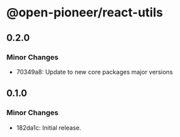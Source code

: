 # @open-pioneer/react-utils

## 0.2.0

### Minor Changes

-   70349a8: Update to new core packages major versions

## 0.1.0

### Minor Changes

-   182da1c: Initial release.
